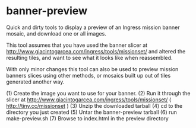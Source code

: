 # banner-preview

Quick and dirty tools to display a preview of an Ingress mission banner
mosaic, and download one or all images.

This tool assumes that you have used the banner slicer at
http://www.giacintogarcea.com/ingress/tools/missionset/
and altered the resulting tiles, and want to see what it looks like
when reassembled.

With only minor changes this tool can also be used to preview mission
banners slices using other methods, or mosaics built up out of tiles generated
another way.

(1) Create the image you want to use for your banner.
(2) Run it through the slicer at http://www.giacintogarcea.com/ingress/tools/missionset/ ( http://tiny.cc/missionset )
(3) Unzip the downloaded tarball
(4) cd to the directory you just created
(5) Untar the banner-preview tarball
(6) run make-preview.sh
(7) Browse to index.html in the preview directory

